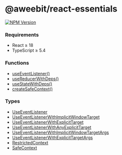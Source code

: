 # @aweebit/react-essentials

[![NPM Version](https://img.shields.io/npm/v/%40aweebit%2Freact-essentials)](https://www.npmjs.com/package/@aweebit/react-essentials)

### Requirements

- React ≥ 18
- TypeScript ≥ 5.4

### Functions

- [useEventListener()](#useeventlistener)
- [useReducerWithDeps()](#usereducerwithdeps)
- [useStateWithDeps()](#usestatewithdeps)
- [createSafeContext()](#createsafecontext)

### Types

- [UseEventListener](#useeventlistener-1)
- [UseEventListenerWithImplicitWindowTarget](#useeventlistenerwithimplicitwindowtarget)
- [UseEventListenerWithExplicitTarget](#useeventlistenerwithexplicittarget)
- [UseEventListenerWithAnyExplicitTarget](#useeventlistenerwithanyexplicittarget)
- [UseEventListenerWithImplicitWindowTargetArgs](#useeventlistenerwithimplicitwindowtargetargs)
- [UseEventListenerWithExplicitTargetArgs](#useeventlistenerwithexplicittargetargs)
- [RestrictedContext](#restrictedcontext)
- [SafeContext](#safecontext)
